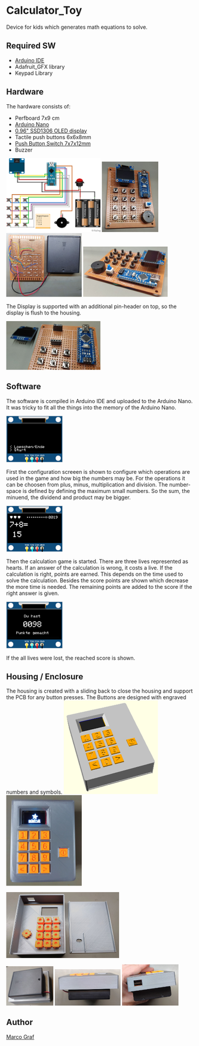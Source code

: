 # Calculator_Toy
Device for kids which generates math equations to solve.

## Required SW
* [Arduino IDE](https://www.arduino.cc/en/main/software)
* Adafruit_GFX library
* Keypad Library

## Hardware
The hardware consists of:
* Perfboard 7x9 cm
* [Arduino Nano](https://store.arduino.cc/collections/nano-family/products/arduino-nano)
* [0.96" SSD1306 OLED display](https://www.aliexpress.com/w/wholesale-ssd1306.html)
* Tactile push buttons 6x6x8mm
* [Push Button Switch 7x7x12mm](https://www.aliexpress.com/item/32826123110.html)
* Buzzer

<img src="HW/Calculator_Toy_Steckplatine.png" alt="Wiring of hardware" width="50%"/>
<img src="doc/PCB_front.jpg" alt="PCB front" width="30%"/><br>

<img src="doc/PCB_back.jpg" alt="PCB back" width="40%"/>
<img src="doc/PCB_side.jpg" alt="PCB side" width="45%"/>


The Display is supported with an additional pin-header on top, so the display is flush
to the housing.

<img src="doc/PCB_display_support.jpg" alt="Display support" width="50%"/>


## Software
The software is compiled in Arduino IDE and uploaded to the Arduino Nano.
It was tricky to fit all the things into the memory of the Arduino Nano.

<img src="doc/Display_Config.png" alt="Display Config" width="30%"/>

First the configuration screeen is shown to configure which operations are used in the
game and how big the numbers may be. For the operations it can be choosen from plus,
minus, multiplication and division. The number-space is defined by defining the maximum
small numbers. So the sum, the minuend, the dividend and product may be bigger.

<img src="doc/Display_Game.png" alt="Display Game" width="30%"/>

Then the calculation game is started. There are three lives represented as hearts. If an
answer of the calculation is wrong, it costs a live. If the calculation is right, points
are earned. This depends on the time used to solve the calculation. Besides the score points
are shown which decrease the more time is needed. The remaining points are added to the
score if the right answer is given.

<img src="doc/Display_Final_Score.png" alt="Display Final Score" width="30%"/>

If the all lives were lost, the reached score is shown.

## Housing / Enclosure
The housing is created with a sliding back to close the housing and support the PCB
for any button presses. The Buttons are designed with engraved numbers and symbols.
<img src="doc/Calculator_Toy_Rendered.png" alt="Rendered Housing" width="50%"/>
<img src="doc/Deivce_front_complete.jpg" alt="Finished device" width="40%"/><br>

<img src="doc/Housing_inside.jpg" alt="Housing inside" width="60%"/><br>

<img src="doc/Housing_back.jpg" alt="Housing back" width="25%"/>
<img src="doc/Housing_side.jpg" alt="Housing side" width="35%"/>
<img src="doc/Housing_top.jpg" alt="Housing top" width="30%"/>


## Author
[Marco Graf](https://github.com/grafmar)
